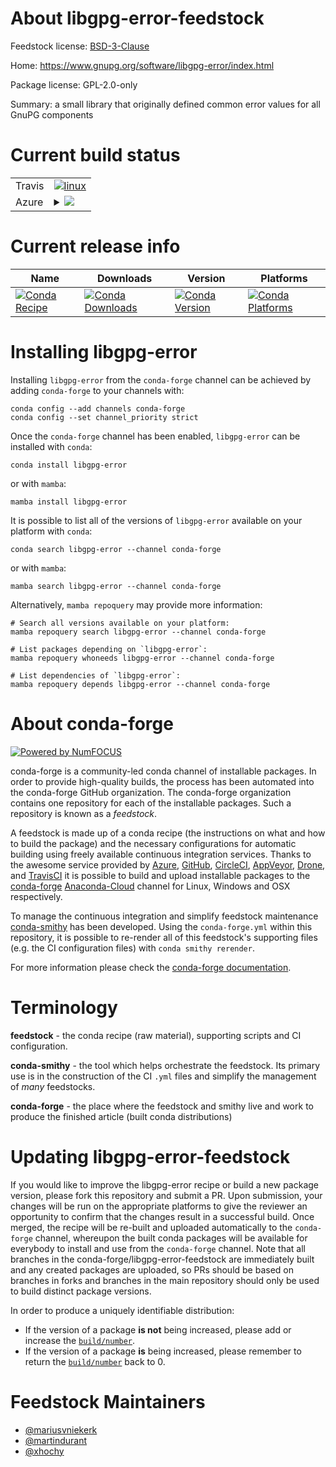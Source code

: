 About libgpg-error-feedstock
============================

Feedstock license: [BSD-3-Clause](https://github.com/conda-forge/libgpg-error-feedstock/blob/main/LICENSE.txt)

Home: https://www.gnupg.org/software/libgpg-error/index.html

Package license: GPL-2.0-only

Summary: a small library that originally defined common error values for all GnuPG components

Current build status
====================


<table><tr>
    <td>Travis</td>
    <td>
      <a href="https://app.travis-ci.com/conda-forge/libgpg-error-feedstock">
        <img alt="linux" src="https://img.shields.io/travis/com/conda-forge/libgpg-error-feedstock/main.svg?label=Linux">
      </a>
    </td>
  </tr>
    
  <tr>
    <td>Azure</td>
    <td>
      <details>
        <summary>
          <a href="https://dev.azure.com/conda-forge/feedstock-builds/_build/latest?definitionId=543&branchName=main">
            <img src="https://dev.azure.com/conda-forge/feedstock-builds/_apis/build/status/libgpg-error-feedstock?branchName=main">
          </a>
        </summary>
        <table>
          <thead><tr><th>Variant</th><th>Status</th></tr></thead>
          <tbody><tr>
              <td>linux_64</td>
              <td>
                <a href="https://dev.azure.com/conda-forge/feedstock-builds/_build/latest?definitionId=543&branchName=main">
                  <img src="https://dev.azure.com/conda-forge/feedstock-builds/_apis/build/status/libgpg-error-feedstock?branchName=main&jobName=linux&configuration=linux%20linux_64_" alt="variant">
                </a>
              </td>
            </tr><tr>
              <td>linux_aarch64</td>
              <td>
                <a href="https://dev.azure.com/conda-forge/feedstock-builds/_build/latest?definitionId=543&branchName=main">
                  <img src="https://dev.azure.com/conda-forge/feedstock-builds/_apis/build/status/libgpg-error-feedstock?branchName=main&jobName=linux&configuration=linux%20linux_aarch64_" alt="variant">
                </a>
              </td>
            </tr><tr>
              <td>linux_ppc64le</td>
              <td>
                <a href="https://dev.azure.com/conda-forge/feedstock-builds/_build/latest?definitionId=543&branchName=main">
                  <img src="https://dev.azure.com/conda-forge/feedstock-builds/_apis/build/status/libgpg-error-feedstock?branchName=main&jobName=linux&configuration=linux%20linux_ppc64le_" alt="variant">
                </a>
              </td>
            </tr><tr>
              <td>osx_64</td>
              <td>
                <a href="https://dev.azure.com/conda-forge/feedstock-builds/_build/latest?definitionId=543&branchName=main">
                  <img src="https://dev.azure.com/conda-forge/feedstock-builds/_apis/build/status/libgpg-error-feedstock?branchName=main&jobName=osx&configuration=osx%20osx_64_" alt="variant">
                </a>
              </td>
            </tr><tr>
              <td>osx_arm64</td>
              <td>
                <a href="https://dev.azure.com/conda-forge/feedstock-builds/_build/latest?definitionId=543&branchName=main">
                  <img src="https://dev.azure.com/conda-forge/feedstock-builds/_apis/build/status/libgpg-error-feedstock?branchName=main&jobName=osx&configuration=osx%20osx_arm64_" alt="variant">
                </a>
              </td>
            </tr>
          </tbody>
        </table>
      </details>
    </td>
  </tr>
</table>

Current release info
====================

| Name | Downloads | Version | Platforms |
| --- | --- | --- | --- |
| [![Conda Recipe](https://img.shields.io/badge/recipe-libgpg--error-green.svg)](https://anaconda.org/conda-forge/libgpg-error) | [![Conda Downloads](https://img.shields.io/conda/dn/conda-forge/libgpg-error.svg)](https://anaconda.org/conda-forge/libgpg-error) | [![Conda Version](https://img.shields.io/conda/vn/conda-forge/libgpg-error.svg)](https://anaconda.org/conda-forge/libgpg-error) | [![Conda Platforms](https://img.shields.io/conda/pn/conda-forge/libgpg-error.svg)](https://anaconda.org/conda-forge/libgpg-error) |

Installing libgpg-error
=======================

Installing `libgpg-error` from the `conda-forge` channel can be achieved by adding `conda-forge` to your channels with:

```
conda config --add channels conda-forge
conda config --set channel_priority strict
```

Once the `conda-forge` channel has been enabled, `libgpg-error` can be installed with `conda`:

```
conda install libgpg-error
```

or with `mamba`:

```
mamba install libgpg-error
```

It is possible to list all of the versions of `libgpg-error` available on your platform with `conda`:

```
conda search libgpg-error --channel conda-forge
```

or with `mamba`:

```
mamba search libgpg-error --channel conda-forge
```

Alternatively, `mamba repoquery` may provide more information:

```
# Search all versions available on your platform:
mamba repoquery search libgpg-error --channel conda-forge

# List packages depending on `libgpg-error`:
mamba repoquery whoneeds libgpg-error --channel conda-forge

# List dependencies of `libgpg-error`:
mamba repoquery depends libgpg-error --channel conda-forge
```


About conda-forge
=================

[![Powered by
NumFOCUS](https://img.shields.io/badge/powered%20by-NumFOCUS-orange.svg?style=flat&colorA=E1523D&colorB=007D8A)](https://numfocus.org)

conda-forge is a community-led conda channel of installable packages.
In order to provide high-quality builds, the process has been automated into the
conda-forge GitHub organization. The conda-forge organization contains one repository
for each of the installable packages. Such a repository is known as a *feedstock*.

A feedstock is made up of a conda recipe (the instructions on what and how to build
the package) and the necessary configurations for automatic building using freely
available continuous integration services. Thanks to the awesome service provided by
[Azure](https://azure.microsoft.com/en-us/services/devops/), [GitHub](https://github.com/),
[CircleCI](https://circleci.com/), [AppVeyor](https://www.appveyor.com/),
[Drone](https://cloud.drone.io/welcome), and [TravisCI](https://travis-ci.com/)
it is possible to build and upload installable packages to the
[conda-forge](https://anaconda.org/conda-forge) [Anaconda-Cloud](https://anaconda.org/)
channel for Linux, Windows and OSX respectively.

To manage the continuous integration and simplify feedstock maintenance
[conda-smithy](https://github.com/conda-forge/conda-smithy) has been developed.
Using the ``conda-forge.yml`` within this repository, it is possible to re-render all of
this feedstock's supporting files (e.g. the CI configuration files) with ``conda smithy rerender``.

For more information please check the [conda-forge documentation](https://conda-forge.org/docs/).

Terminology
===========

**feedstock** - the conda recipe (raw material), supporting scripts and CI configuration.

**conda-smithy** - the tool which helps orchestrate the feedstock.
                   Its primary use is in the construction of the CI ``.yml`` files
                   and simplify the management of *many* feedstocks.

**conda-forge** - the place where the feedstock and smithy live and work to
                  produce the finished article (built conda distributions)


Updating libgpg-error-feedstock
===============================

If you would like to improve the libgpg-error recipe or build a new
package version, please fork this repository and submit a PR. Upon submission,
your changes will be run on the appropriate platforms to give the reviewer an
opportunity to confirm that the changes result in a successful build. Once
merged, the recipe will be re-built and uploaded automatically to the
`conda-forge` channel, whereupon the built conda packages will be available for
everybody to install and use from the `conda-forge` channel.
Note that all branches in the conda-forge/libgpg-error-feedstock are
immediately built and any created packages are uploaded, so PRs should be based
on branches in forks and branches in the main repository should only be used to
build distinct package versions.

In order to produce a uniquely identifiable distribution:
 * If the version of a package **is not** being increased, please add or increase
   the [``build/number``](https://docs.conda.io/projects/conda-build/en/latest/resources/define-metadata.html#build-number-and-string).
 * If the version of a package **is** being increased, please remember to return
   the [``build/number``](https://docs.conda.io/projects/conda-build/en/latest/resources/define-metadata.html#build-number-and-string)
   back to 0.

Feedstock Maintainers
=====================

* [@mariusvniekerk](https://github.com/mariusvniekerk/)
* [@martindurant](https://github.com/martindurant/)
* [@xhochy](https://github.com/xhochy/)

